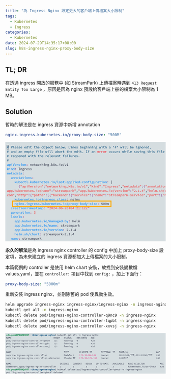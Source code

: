 ```yaml
---
title: "為 Ingress Nginx 設定更大的客戶端上傳檔案大小限制"
tags:
  - Kubernetes
  - Ingress
categories:
  - Kubernetes
date: 2024-07-29T14:35:17+08:00
slug: k8s-ingress-nginx-proxy-body-size
---
```


## TL; DR

在透過 ingress 開放的服務中 (如 StreamPark) 上傳檔案時遇到 `413 Request Entity Too Large` ，原因是因為 nginx 預設給客戶端上船的檔案大小限制為 1 MB。

## Solution

暫時的解法是在 ingress 資源中新增 annotation

```yaml
nginx.ingress.kubernetes.io/proxy-body-size: "500M"
```

![](values.png)

**永久的解法**是為 ingress nginx controller 的 config 中加上 proxy-body-size 設定項，為未來建立的 ingress 資源都加大上傳檔案的大小限制。

本篇範例的 controller 是使用 helm chart 安裝，故找到安裝變數檔 values.yaml，並在 `controller:` 項目中找到 `config:` ，加上下面行：

```yaml
proxy-body-size: "5000m"
```

重新安裝 ingress nginx，並刪除舊的 pod 使異動生效。

```bash
helm upgrade ingress-nginx ingress-nginx/ingress-nginx -n ingress-nginx -f values.yaml
kubectl get all -n ingress-nginx
kubectl delete pod/ingress-nginx-controller-q9nc9 -n ingress-nginx
kubectl delete pod/ingress-nginx-controller-tqpbt -n ingress-nginx
kubectl delete pod/ingress-nginx-controller-xxvsj -n ingress-nginx
```

![](result.png)

